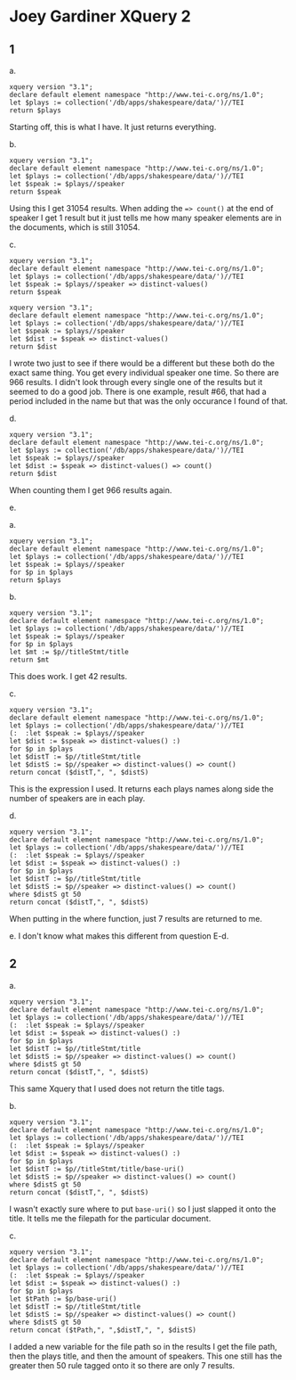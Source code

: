 # Joey Gardiner XQuery 2

## 1

a. 
```
xquery version "3.1";
declare default element namespace "http://www.tei-c.org/ns/1.0";
let $plays := collection('/db/apps/shakespeare/data/')//TEI
return $plays
```
Starting off, this is what I have. It just returns everything.

b. 
```
xquery version "3.1";
declare default element namespace "http://www.tei-c.org/ns/1.0";
let $plays := collection('/db/apps/shakespeare/data/')//TEI
let $speak := $plays//speaker
return $speak
```
Using this I get 31054 results. When adding the `=> count()` at the end of speaker I get 1 result but it just tells me how many speaker elements are in the documents, which is still 31054.

c. 
```
xquery version "3.1";
declare default element namespace "http://www.tei-c.org/ns/1.0";
let $plays := collection('/db/apps/shakespeare/data/')//TEI
let $speak := $plays//speaker => distinct-values()
return $speak
```
```
xquery version "3.1";
declare default element namespace "http://www.tei-c.org/ns/1.0";
let $plays := collection('/db/apps/shakespeare/data/')//TEI
let $speak := $plays//speaker
let $dist := $speak => distinct-values()
return $dist
```
I wrote two just to see if there would be a different but these both do the exact same thing. You get every individual speaker one time. So there are 966 results. I didn't look through every single one of the results but it seemed to do a good job. There is one example, result #66, that had a period included in the name but that was the only occurance I found of that.

d.
```
xquery version "3.1";
declare default element namespace "http://www.tei-c.org/ns/1.0";
let $plays := collection('/db/apps/shakespeare/data/')//TEI
let $speak := $plays//speaker
let $dist := $speak => distinct-values() => count()
return $dist
```
When counting them I get 966 results again.

e.

a.
```
xquery version "3.1";
declare default element namespace "http://www.tei-c.org/ns/1.0";
let $plays := collection('/db/apps/shakespeare/data/')//TEI
let $speak := $plays//speaker
for $p in $plays
return $plays
```
b.
```
xquery version "3.1";
declare default element namespace "http://www.tei-c.org/ns/1.0";
let $plays := collection('/db/apps/shakespeare/data/')//TEI
let $speak := $plays//speaker
for $p in $plays
let $mt := $p//titleStmt/title
return $mt
```
This does work. I get 42 results.

c.
```
xquery version "3.1";
declare default element namespace "http://www.tei-c.org/ns/1.0";
let $plays := collection('/db/apps/shakespeare/data/')//TEI
(:  :let $speak := $plays//speaker 
let $dist := $speak => distinct-values() :)
for $p in $plays
let $distT := $p//titleStmt/title
let $distS := $p//speaker => distinct-values() => count()
return concat ($distT,", ", $distS)
```
This is the expression I used. It returns each plays names along side the number of speakers are in each play.

d.
```
xquery version "3.1";
declare default element namespace "http://www.tei-c.org/ns/1.0";
let $plays := collection('/db/apps/shakespeare/data/')//TEI
(:  :let $speak := $plays//speaker 
let $dist := $speak => distinct-values() :)
for $p in $plays
let $distT := $p//titleStmt/title
let $distS := $p//speaker => distinct-values() => count()
where $distS gt 50
return concat ($distT,", ", $distS)
```
When putting in the where function, just 7 results are returned to me. 

e. I don't know what makes this different from question E-d.
## 2
a. 
```
xquery version "3.1";
declare default element namespace "http://www.tei-c.org/ns/1.0";
let $plays := collection('/db/apps/shakespeare/data/')//TEI
(:  :let $speak := $plays//speaker 
let $dist := $speak => distinct-values() :)
for $p in $plays
let $distT := $p//titleStmt/title
let $distS := $p//speaker => distinct-values() => count()
where $distS gt 50
return concat ($distT,", ", $distS)
```
This same Xquery that I used does not return the title tags.

b. 
```
xquery version "3.1";
declare default element namespace "http://www.tei-c.org/ns/1.0";
let $plays := collection('/db/apps/shakespeare/data/')//TEI
(:  :let $speak := $plays//speaker 
let $dist := $speak => distinct-values() :)
for $p in $plays
let $distT := $p//titleStmt/title/base-uri()
let $distS := $p//speaker => distinct-values() => count()
where $distS gt 50
return concat ($distT,", ", $distS)
```
I wasn't exactly sure where to put `base-uri()` so I just slapped it onto the title. It tells me the filepath for the particular document.

c.
```
xquery version "3.1";
declare default element namespace "http://www.tei-c.org/ns/1.0";
let $plays := collection('/db/apps/shakespeare/data/')//TEI
(:  :let $speak := $plays//speaker 
let $dist := $speak => distinct-values() :)
for $p in $plays
let $tPath := $p/base-uri()
let $distT := $p//titleStmt/title
let $distS := $p//speaker => distinct-values() => count()
where $distS gt 50
return concat ($tPath,", ",$distT,", ", $distS)
```
I added a new variable for the file path so in the results I get the file path, then the plays title, and then the amount of speakers. This one still has the greater then 50 rule tagged onto it so there are only 7 results.


